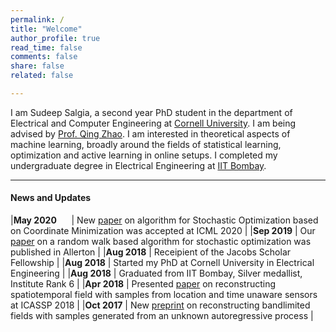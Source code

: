 ```yaml
---
permalink: /
title: "Welcome"
author_profile: true
read_time: false
comments: false
share: false
related: false

---
```


I am Sudeep Salgia, a second year PhD student in the department of Electrical and Computer Engineering at [Cornell University](https://www.ece.cornell.edu/ece). I am being advised by [Prof. Qing Zhao](https://zhao.ece.cornell.edu/). I am interested in theoretical aspects of machine learning, broadly around the fields of statistical learning, optimization and active learning in online setups. I completed my undergraduate degree in Electrical Engineering at [IIT Bombay](http://www.iitb.ac.in/).

---

#### News and Updates
  
|**May 2020** &nbsp;&nbsp;&nbsp;&nbsp;&nbsp;| New [paper](https://arxiv.org/pdf/2003.05482.pdf) on algorithm for Stochastic Optimization based on Coordinate Minimization was accepted at ICML 2020 |
|**Sep 2019** | Our [paper](https://arxiv.org/pdf/1901.05947.pdf) on a random walk based algorithm for stochastic optimization was published in Allerton |
|**Aug 2018** | Receipient of the Jacobs Scholar Fellowship |
|**Aug 2018** | Started my PhD at Cornell University in Electrical Engineering |
|**Aug 2018** | Graduated from IIT Bombay, Silver medallist, Institute Rank 6 |
|**Apr 2018** | Presented [paper](https://arxiv.org/pdf/1710.09454.pdf) on reconstructing spatiotemporal field with samples from location and time unaware sensors at ICASSP 2018 |
|**Oct 2017** | New [preprint](https://arxiv.org/pdf/1710.09451.pdf) on reconstructing bandlimited fields with samples generated from an unknown autoregressive process |





